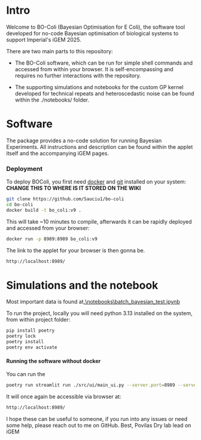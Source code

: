# Intro 
Welcome to BO-Coli (Bayesian Optimisation for E Coli), the software tool developed for no-code Bayesian optimisation of biological systems to support Imperial's iGEM 2025.

There are two main parts to this repository:
* The BO-Coli software, which can be run for simple shell commands and accessed from within your browser. It is self-encompassing and requires no further interactions with the repository.

* The supporting simulations and notebooks for the custom GP kernel developed for technical repeats and heteroscedastic noise can be found within the ./notebooks/ folder.




# Software
The package provides a no-code solution for running Bayesian Experiments. All instructions and description can be found within the applet itself and the accompanying iGEM pages.

### Deployment

To deploy BOColi, you first need [docker](https://www.docker.com/) and [git](https://git-scm.com/downloads) installed on your system:
**CHANGE THIS TO WHERE IS IT STORED ON THE WIKI**
``` bash
git clone https://github.com/Sauciu1/bo-coli
cd bo-coli
docker build -t bo_coli:v9 .
```

This will take ~10 minutes to compile, afterwards it can be rapidly deployed and accessed from your browser:

``` bash
docker run -p 8989:8989 bo_coli:v9
```

The link to the applet for your browser is then gonna be.
``` bash
http://localhost:8989/
```


# Simulations and the notebook

Most important data is found at[.\notebooks\batch_bayesian_test.ipynb](.\notebooks\batch_bayesian_test.ipynb)


To run the project, locally you will need python 3.13 installed on the system, from within project folder:


``` bash
pip install poetry
poetry lock
poetry install
poetry env activate
```

#### Running the software without docker
You can run the 

``` bash
poetry run streamlit run ./src/ui/main_ui.py --server.port=8989 --server.address=0.0.0.0
```
It will once again be accessible via browser at:

``` bash
http://localhost:8989/
```


I hope these can be useful to someone, if you run into any issues or need some help, please reach out to me on GitHub.
Best,
Povilas
Dry lab lead on iGEM 